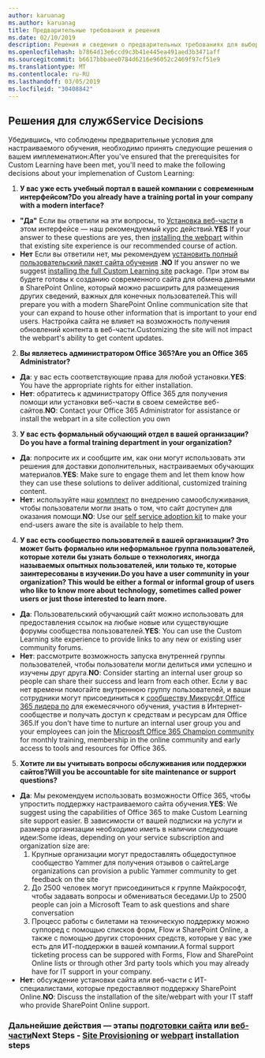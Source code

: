 ```yaml
---
author: karuanag
ms.author: karuanag
title: Предварительные требования и решения
ms.date: 02/10/2019
description: Решения и сведения о предварительных требованиях для выборочной установки и настройки обучения
ms.openlocfilehash: b7864d13e6ccd9c3b41e445ea491aed3b3471aff
ms.sourcegitcommit: b6617bbbaee0784d6216e96052c2469f97cf51e9
ms.translationtype: MT
ms.contentlocale: ru-RU
ms.lasthandoff: 03/05/2019
ms.locfileid: "30408842"
---
```

## <a name="service-decisions"></a><span data-ttu-id="bec82-103">Решения для служб</span><span class="sxs-lookup"><span data-stu-id="bec82-103">Service Decisions</span></span>

<span data-ttu-id="bec82-104">Убедившись, что соблюдены предварительные условия для настраиваемого обучения, необходимо принять следующие решения о вашем имплеменатион:</span><span class="sxs-lookup"><span data-stu-id="bec82-104">After you've ensured that the prerequisites for Custom Learning have been met, you'll need to make the following decisions about your implemenation of Custom Learning:</span></span>

1. <span data-ttu-id="bec82-105">**У вас уже есть учебный портал в вашей компании с современным интерфейсом?**</span><span class="sxs-lookup"><span data-stu-id="bec82-105">**Do you already have a training portal in your company with a modern interface?**</span></span>

- <span data-ttu-id="bec82-106">**"Да"** Если вы ответили на эти вопросы, то [Установка веб-части](installwebpart.md) в этом интерфейсе — наш рекомендуемый курс действий.</span><span class="sxs-lookup"><span data-stu-id="bec82-106">**YES** If your answer to these questions are yes, then [installing the webpart](installwebpart.md) within that existing site experience is our recommended course of action.</span></span>
- <span data-ttu-id="bec82-107">**Нет** Если вы ответили нет, мы рекомендуем [установить полный пользовательский пакет сайта обучения](installsitepackage.md) .</span><span class="sxs-lookup"><span data-stu-id="bec82-107">**NO** If you answer no we suggest [installing the full Custom Learning site](installsitepackage.md) package.</span></span>  <span data-ttu-id="bec82-108">При этом вы будете готовы к созданию современного сайта для обмена данными в SharePoint Online, который можно расширить для размещения других сведений, важных для конечных пользователей.</span><span class="sxs-lookup"><span data-stu-id="bec82-108">This will prepare you with a modern SharePoint Online communication site that your can expand to house other information that is important to your end users.</span></span>  <span data-ttu-id="bec82-109">Настройка сайта не влияет на возможность получения обновлений контента в веб-части.</span><span class="sxs-lookup"><span data-stu-id="bec82-109">Customizing the site will not impact the webpart's ability to get content updates.</span></span> 

2. <span data-ttu-id="bec82-110">**Вы являетесь администратором Office 365?**</span><span class="sxs-lookup"><span data-stu-id="bec82-110">**Are you an Office 365 Administrator?**</span></span>

- <span data-ttu-id="bec82-111">**Да**: у вас есть соответствующие права для любой установки.</span><span class="sxs-lookup"><span data-stu-id="bec82-111">**YES**:  You have the appropriate rights for either installation.</span></span>
- <span data-ttu-id="bec82-112">**Нет**: обратитесь к администратору Office 365 для получения помощи или установки веб-части в своем семействе веб-сайтов.</span><span class="sxs-lookup"><span data-stu-id="bec82-112">**NO**: Contact your Office 365 Administrator for assistance or install the webpart in a site collection you own</span></span>

3. <span data-ttu-id="bec82-113">**У вас есть формальный обучающий отдел в вашей организации?**</span><span class="sxs-lookup"><span data-stu-id="bec82-113">**Do you have a formal training department in your organization?**</span></span>

- <span data-ttu-id="bec82-114">**Да**: попросите их и сообщите им, как они могут использовать эти решения для доставки дополнительных, настраиваемых обучающих материалов.</span><span class="sxs-lookup"><span data-stu-id="bec82-114">**YES**:  Make sure to engage them and let them know how they can use these solutions to deliver additional, customized training content.</span></span>
- <span data-ttu-id="bec82-115">**Нет**: используйте наш [комплект](driveadoption.md) по внедрению самообслуживания, чтобы пользователи могли знать о том, что сайт доступен для оказания помощи.</span><span class="sxs-lookup"><span data-stu-id="bec82-115">**NO**:  Use our [self service adoption kit](driveadoption.md) to make your end-users aware the site is available to help them.</span></span>

4. <span data-ttu-id="bec82-116">**У вас есть сообщество пользователей в вашей организации?  Это может быть формально или неформальное группа пользователей, которые хотели бы узнать больше о технологиях, иногда называемых опытных пользователей, или только те, которые заинтересованы в изучении.**</span><span class="sxs-lookup"><span data-stu-id="bec82-116">**Do you have a user community in your organization?  This would be either a formal or informal group of users who like to know more about technology, sometimes called power users or just those interested to learn more.**</span></span>

- <span data-ttu-id="bec82-117">**Да**: Пользовательский обучающий сайт можно использовать для предоставления ссылок на любые новые или существующие форумы сообщества пользователей.</span><span class="sxs-lookup"><span data-stu-id="bec82-117">**YES**:  You can use the Custom Learning site experience to provide links to any new or existing user community forums.</span></span>
- <span data-ttu-id="bec82-118">**Нет**: рассмотрите возможность запуска внутренней группы пользователей, чтобы пользователи могли делиться ими успешно и изучены друг друга.</span><span class="sxs-lookup"><span data-stu-id="bec82-118">**NO**:  Consider starting an internal user group so people can share their success and learn from each other.</span></span>  <span data-ttu-id="bec82-119">Если у вас нет времени помогайте внутреннюю группу пользователей, и ваши сотрудники могут присоединиться к [сообществу Микрусфт Office 365 лидера по](https://aka.ms/O365Champions) для ежемесячного обучения, участия в Интернет-сообществе и получать доступ к средствам и ресурсам для Office 365.</span><span class="sxs-lookup"><span data-stu-id="bec82-119">If you don't have time to nurture an internal user group you and your employees can join the [Microosft Office 365 Champion community](https://aka.ms/O365Champions) for monthly training, membership in the online community and early access to tools and resources for Office 365.</span></span>

5.  <span data-ttu-id="bec82-120">**Хотите ли вы учитывать вопросы обслуживания или поддержки сайтов?**</span><span class="sxs-lookup"><span data-stu-id="bec82-120">**Will you be accountable for site maintenance or support questions?**</span></span>

- <span data-ttu-id="bec82-121">**Да**: Мы рекомендуем использовать возможности Office 365, чтобы упростить поддержку настраиваемого сайта обучения.</span><span class="sxs-lookup"><span data-stu-id="bec82-121">**YES**: We suggest using the capabilities of Office 365 to make Custom Learning site support easier.</span></span>  <span data-ttu-id="bec82-122">В зависимости от вашей подписки на услуги и размера организации необходимо иметь в наличии следующие идеи:</span><span class="sxs-lookup"><span data-stu-id="bec82-122">Some ideas, depending on your service subscription and organization size are:</span></span>
    1. <span data-ttu-id="bec82-123">Крупные организации могут предоставлять общедоступное сообщество Yammer для получения отзывов о сайте</span><span class="sxs-lookup"><span data-stu-id="bec82-123">Large organizations can provision a public Yammer community to get feedback on the site</span></span>
    2. <span data-ttu-id="bec82-124">До 2500 человек могут присоединиться к группе Майкрософт, чтобы задавать вопросы и обмениваться беседами.</span><span class="sxs-lookup"><span data-stu-id="bec82-124">Up to 2500 people can join a Microsoft Team to ask questions and share conversation</span></span>
    3. <span data-ttu-id="bec82-125">Процесс работы с билетами на техническую поддержку можно суппоред с помощью списков форм, Flow и SharePoint Online, а также с помощью других сторонних средств, которые у вас уже есть для ИТ-поддержки в вашей компании.</span><span class="sxs-lookup"><span data-stu-id="bec82-125">A formal support ticketing process can be suppored with Forms, Flow and SharePoint Online lists or through other 3rd party tools which you may already have for IT support in your company.</span></span> 
- <span data-ttu-id="bec82-126">**Нет**: обсуждение установки сайта или веб-части с ИТ-специалистами, которые предоставляют поддержку SharePoint Online.</span><span class="sxs-lookup"><span data-stu-id="bec82-126">**NO**:  Discuss the installation of the site/webpart with your IT staff who provide SharePoint Online support.</span></span>  

### <a name="next-steps---site-provisioninginstallsitepackagemd-or-webpartinstallwebpartmd-installation-steps"></a><span data-ttu-id="bec82-127">Дальнейшие действия — этапы [подготовки сайта](installsitepackage.md) или [веб-части](installwebpart.md)</span><span class="sxs-lookup"><span data-stu-id="bec82-127">Next Steps - [Site Provisioning](installsitepackage.md) or [webpart](installwebpart.md) installation steps</span></span>